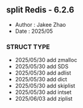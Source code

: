 ## split Redis - 6.2.6
* Author  :   Jakee Zhao
* Date    :   2025/05

### STRUCT TYPE
* 2025/05/30 add zmalloc
* 2025/05/30 add SDS
* 2025/05/30 add adlist
* 2025/05/30 add dict
* 2025/05/30 add skiplist
* 2025/05/30 add intset
* 2025/06/03 add ziplist


